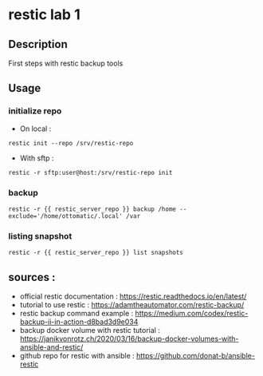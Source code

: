 # restic lab 1

## Description

First steps with restic backup tools

## Usage 

### initialize repo

- On local : 
```
restic init --repo /srv/restic-repo
```

- With sftp :
```
restic -r sftp:user@host:/srv/restic-repo init
```

### backup 

```
restic -r {{ restic_server_repo }} backup /home --exclude='/home/ottomatic/.local' /var
```

### listing snapshot 

```
restic -r {{ restic_server_repo }} list snapshots
```

## sources : 

- official restic documentation : https://restic.readthedocs.io/en/latest/
- tutorial to use restic : https://adamtheautomator.com/restic-backup/
- restic backup command example : https://medium.com/codex/restic-backup-ii-in-action-d8bad3d9e034
- backup docker volume with restic tutorial : https://janikvonrotz.ch/2020/03/16/backup-docker-volumes-with-ansible-and-restic/
- github repo for restic with ansible : https://github.com/donat-b/ansible-restic